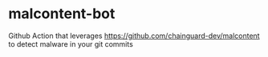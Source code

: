 # malcontent-bot
Github Action that leverages https://github.com/chainguard-dev/malcontent to detect malware in your git commits
